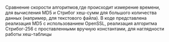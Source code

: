 Сравнение скорости алгоритмов,где происходит измерение времени, для вычисления MD5 и Стрибог хеш-сумм для большого количества данных (например, для текстового файла).
В коде  представлена реализация MD5 с использованием OpenSSL, реализация алгоритма Стрибог-256 с проставленными вручную константами, для наглядности работы хеш-таблицы
